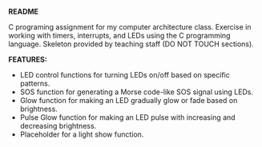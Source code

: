 **README**

C programing assignment for my computer architecture class. Exercise in working with timers, interrupts, and LEDs using the C programming language. Skeleton provided by teaching staff (DO NOT TOUCH sections).

**FEATURES:**
- LED control functions for turning LEDs on/off based on specific patterns.
- SOS function for generating a Morse code-like SOS signal using LEDs.
- Glow function for making an LED gradually glow or fade based on brightness.
- Pulse Glow function for making an LED pulse with increasing and decreasing brightness.
- Placeholder for a light show function.
